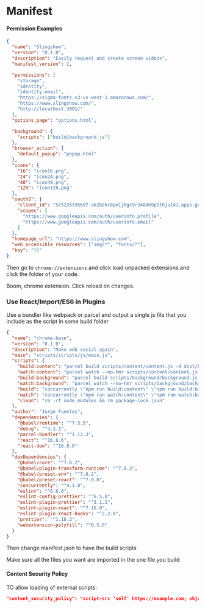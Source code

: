 # Manifest

#### Permission Examples

```json
{
  "name": "Slingshow",
  "version": "0.1.0",
  "description": "Easily request and create screen videos",
  "manifest_version": 2,

  "permissions": [
    "storage",
    "identity",
    "identity.email",
    "https://sigma-fonts.s3-us-west-1.amazonaws.com/",
    "https://www.slingshow.com/",
    "http://localhost:3001/"
  ],
  "options_page": "options.html",

  "background": {
    "scripts": ["build/background.js"]
  },
  "browser_action": {
    "default_popup": "popup.html"
  },
  "icons": {
    "16": "icon16.png",
    "24": "icon24.png",
    "48": "icon48.png",
    "128": "icon128.png"
  },
  "oauth2": {
    "client_id": "575235335697-ak2b2kc8pm1j8gc9r3484h9p1thju141.apps.googleusercontent.com",
    "scopes": [
      "https://www.googleapis.com/auth/userinfo.profile",
      "https://www.googleapis.com/auth/userinfo.email"
    ]
  },
  "homepage_url": "https://www.slingshow.com",
  "web_accessible_resources": ["img/*", "fonts/*"],
  "key": "[]"
}
```

Then go to `chrome://extensions` and click load unpacked extensions and click the folder of your code.

Boom, chrome extension. Click reload on changes.

### Use React/Import/ES6 in Plugins

Use a bundler like webpack or parcel and output a single js file that you include as the script in some build folder

```json
{
  "name": "chrome-base",
  "version": "0.1.0",
  "description": "Make web social again",
  "main": "scripts/scripts/js/main.js",
  "scripts": {
    "build:content": "parcel build scripts/content/content.js -d dist/build/ -o content.js",
    "watch:content": "parcel watch --no-hmr scripts/content/content.js -d dist/build/ -o content.js",
    "build:background": "parcel build scripts/background/background.js -d dist/build/ -o background.js",
    "watch:background": "parcel watch --no-hmr scripts/background/background.js -d dist/build/ -o background.js",
    "build": "concurrently \"npm run build:content\" \"npm run build:background\"",
    "watch": "concurrently \"npm run watch:content\" \"npm run watch:background\"",
    "clean": "rm -rf node_modules && rm package-lock.json"
  },
  "author": "Jorge Fuentes",
  "dependencies": {
    "@babel/runtime": "^7.5.5",
    "debug": "^4.1.1",
    "parcel-bundler": "^1.12.3",
    "react": "^16.8.6",
    "react-dom": "^16.8.6"
  },
  "devDependencies": {
    "@babel/core": "^7.6.2",
    "@babel/plugin-transform-runtime": "^7.6.2",
    "@babel/preset-env": "^7.6.2",
    "@babel/preset-react": "^7.0.0",
    "concurrently": "^4.1.0",
    "eslint": "^6.6.0",
    "eslint-config-prettier": "^6.5.0",
    "eslint-plugin-prettier": "^3.1.1",
    "eslint-plugin-react": "^7.16.0",
    "eslint-plugin-react-hooks": "^2.2.0",
    "prettier": "^1.18.2",
    "webextension-polyfill": "^0.5.0"
  }
}
```

Then change manifest.json to have the build scripts

Make sure all the files you want are imported in the one file you build

#### Content Security Policy

TO allow loading of external scripts:

```json
"content_security_policy": "script-src 'self' https://example.com; object-src 'self'"
```

